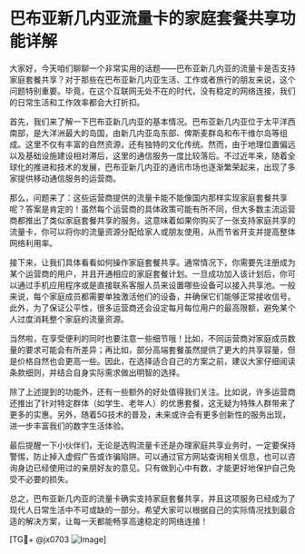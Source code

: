 # 巴布亚新几内亚流量卡的家庭套餐共享功能详解

大家好，今天咱们聊聊一个非常实用的话题——巴布亚新几内亚的流量卡是否支持家庭套餐共享？对于那些在巴布亚新几内亚生活、工作或者旅行的朋友来说，这个问题特别重要。毕竟，在这个互联网无处不在的时代，没有稳定的网络连接，我们的日常生活和工作效率都会大打折扣。

首先，我们来了解一下巴布亚新几内亚的基本情况。巴布亚新几内亚位于太平洋西南部，是大洋洲最大的岛国，由新几内亚岛东部、俾斯麦群岛和布干维尔岛等组成。这里不仅有丰富的自然资源，还有独特的文化传统。然而，由于地理位置偏远以及基础设施建设相对滞后，这里的通信服务一度比较落后。不过近年来，随着全球化的推进和技术的发展，巴布亚新几内亚的通讯市场也逐渐繁荣起来，出现了多家提供移动通信服务的运营商。

那么，问题来了：这些运营商提供的流量卡能不能像国内那样实现家庭套餐共享呢？答案是肯定的！虽然每个运营商的具体政策可能有所不同，但大多数主流运营商都推出了类似家庭套餐共享的服务。这意味着如果你购买了一张支持家庭共享的流量卡，你可以将你的流量资源分配给家人或朋友使用，从而节省开支并提高整体网络利用率。

接下来，让我们具体看看如何操作家庭套餐共享。通常情况下，你需要先注册成为某个运营商的用户，并且开通相应的家庭套餐计划。一旦成功加入该计划后，你可以通过手机应用程序或是直接联系客服人员来设置哪些设备可以接入共享池。一般来说，每个家庭成员都需要单独激活他们的设备，并确保它们能够正常接收信号。此外，为了保证公平性，很多运营商还会设定每月每位用户的最高限额，避免某个人过度消耗整个家庭的流量资源。

当然啦，在享受便利的同时也要注意一些细节哦！比如，不同运营商对家庭成员数量的要求可能会有所差异；再比如，部分高端套餐虽然提供了更大的共享容量，但是价格自然也会更高一些。因此，在选择适合自己的方案之前，建议大家仔细阅读条款细则，并结合自身实际需求做出明智的选择。

除了上述提到的功能外，还有一些额外的好处值得我们关注。比如说，许多运营商还推出了针对特定群体（如学生、老年人）的优惠套餐，这无疑为特殊人群带来了更多的实惠。另外，随着5G技术的普及，未来或许会有更多创新性的服务出现，进一步丰富我们的数字生活体验。

最后提醒一下小伙伴们，无论是选购流量卡还是办理家庭共享业务时，一定要保持警惕，防止掉入虚假广告或诈骗陷阱。可以通过官方网站查询相关信息，也可以咨询身边已经使用过的亲朋好友的意见。只有做到心中有数，才能更好地保护自己免受不必要的损失。

总之，巴布亚新几内亚的流量卡确实支持家庭套餐共享，并且这项服务已经成为了现代人日常生活中不可或缺的一部分。希望大家可以根据自己的实际情况找到最合适的解决方案，让每一天都能畅享高速稳定的网络连接！

[TG💪+ @jx0703 ![Image](https://github.com/user-attachments/assets/dbca1d08-cadb-493c-b0ec-ad6f7a83f270)]